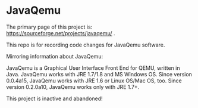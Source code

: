 # JavaQemu

The primary page of this project is:
https://sourceforge.net/projects/javaqemu/
.

This repo is for recording code changes for JavaQemu software.

Mirroring information about JavaQemu:

JavaQemu is a Graphical User Interface Front End for QEMU, written in Java.
JavaQemu works with JRE 1.7/1.8 and MS Windows OS.
Since version 0.0.4a15, JavaQemu works with JRE 1.6 or Linux OS/Mac OS, too.
Since version 0.2.0a10, JavaQemu works only with JRE 1.7+.

This project is inactive and abandoned!
